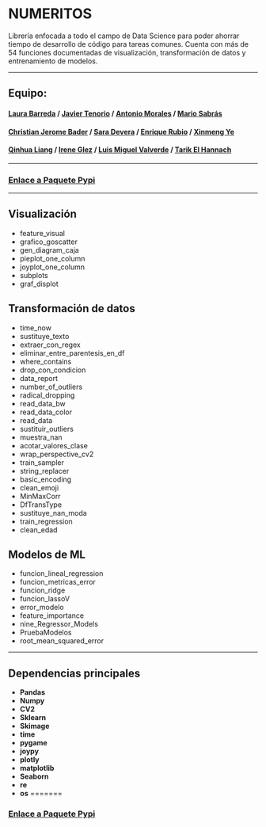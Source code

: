 # NUMERITOS

Librería enfocada a todo el campo de Data Science para poder ahorrar tiempo de desarrollo de código para tareas comunes.
Cuenta con más de 54 funciones documentadas de visualización, transformación de datos y entrenamiento de modelos.

-----

## Equipo:

#### [Laura Barreda](https://github.com/lauragreemko) / [Javier Tenorio](https://github.com/75Engel) / [Antonio Morales](https://github.com/Toni2Morales) / [Mario Sabrás](https://github.com/Masara00)
#### [Christian Jerome Bader](https://github.com/jeromebader) / [Sara Devera](saradevera) / [Enrique Rubio](https://github.com/EnriRuRu) / [Xinmeng Ye](xyaimao)
#### [Qinhua Liang](https://github.com/qinghua03) / [Irene Glez](https://github.com/irene-glez) / [Luis Miguel Valverde](https://github.com/lumivalsa) / [Tarik El Hannach](https://github.com/tarikelhannach)

----

### [Enlace a Paquete Pypi]()

----
## Visualización
* feature_visual
* grafico_goscatter
* gen_diagram_caja
* pieplot_one_column
* joyplot_one_column
* subplots
* graf_displot


## Transformación de datos
* time_now
* sustituye_texto
* extraer_con_regex
* eliminar_entre_parentesis_en_df
* where_contains
* drop_con_condicion
* data_report
* number_of_outliers
* radical_dropping
* read_data_bw
* read_data_color
* read_data
* sustituir_outliers
* muestra_nan
* acotar_valores_clase
* wrap_perspective_cv2
* train_sampler
* string_replacer
* basic_encoding
* clean_emoji
* MinMaxCorr
* DfTransType
* sustituye_nan_moda
* train_regression
* clean_edad


## Modelos de ML
* funcion_lineal_regression
* funcion_metricas_error
* funcion_ridge
* funcion_lassoV
* error_modelo
* feature_importance
* nine_Regressor_Models
* PruebaModelos
* root_mean_squared_error

----

## Dependencias principales

* **Pandas**
* **Numpy**
* **CV2**
* **Sklearn**
* **Skimage**
* **time**
* **pygame**
* **joypy**
* **plotly**
* **matplotlib**
* **Seaborn**
* **re**
* **os**
=======

### [Enlace a Paquete Pypi]()
